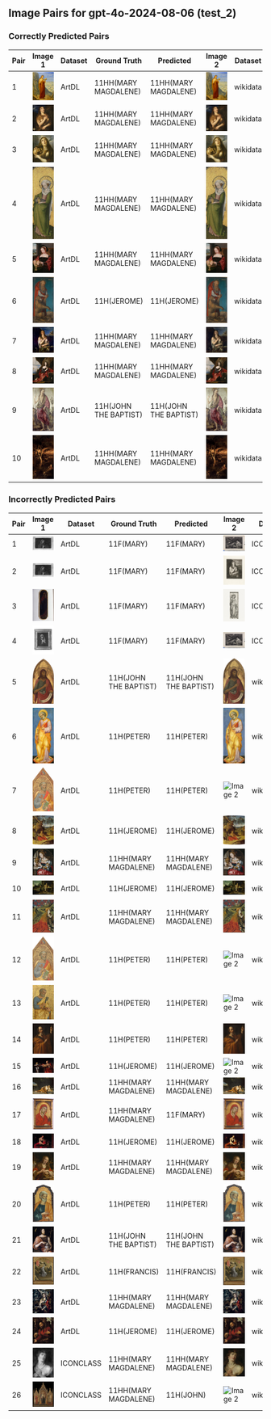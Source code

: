 ## Image Pairs for gpt-4o-2024-08-06 (test_2)

### Correctly Predicted Pairs

| Pair | Image 1 | Dataset | Ground Truth | Predicted | Image 2 | Dataset | Ground Truth | Predicted |
|------|---------|---------|--------------|-----------|---------|---------|--------------|-----------|
| 1 | ![Image 1](../../example/ArtDL_258398.jpg) | ArtDL | 11HH(MARY MAGDALENE) | 11HH(MARY MAGDALENE) | ![Image 2](../../example/wikidata_Q19820268.jpg) | wikidata | 11HH(MARY MAGDALENE) | 11HH(MARY MAGDALENE) |
| 2 | ![Image 1](../../example/ArtDL_Q15974339.jpg) | ArtDL | 11HH(MARY MAGDALENE) | 11HH(MARY MAGDALENE) | ![Image 2](../../example/wikidata_Q15974339.jpg) | wikidata | 11HH(MARY MAGDALENE) | 11HH(MARY MAGDALENE) |
| 3 | ![Image 1](../../example/ArtDL_Q18748614.jpg) | ArtDL | 11HH(MARY MAGDALENE) | 11HH(MARY MAGDALENE) | ![Image 2](../../example/wikidata_Q18748614.jpg) | wikidata | 11HH(MARY MAGDALENE) | 11HH(MARY MAGDALENE) |
| 4 | ![Image 1](../../example/ArtDL_Q19926040.jpg) | ArtDL | 11HH(MARY MAGDALENE) | 11HH(MARY MAGDALENE) | ![Image 2](../../example/wikidata_Q19926040.jpg) | wikidata | 11HH(MARY MAGDALENE) | 11HH(MARY MAGDALENE) |
| 5 | ![Image 1](../../example/ArtDL_Q20267955.jpg) | ArtDL | 11HH(MARY MAGDALENE) | 11HH(MARY MAGDALENE) | ![Image 2](../../example/wikidata_Q20267955.jpg) | wikidata | 11HH(MARY MAGDALENE) | 11HH(MARY MAGDALENE) |
| 6 | ![Image 1](../../example/ArtDL_Q27981491.jpg) | ArtDL | 11H(JEROME) | 11H(JEROME) | ![Image 2](../../example/wikidata_Q27981491.jpg) | wikidata | 11H(JEROME) | 11H(JEROME) |
| 7 | ![Image 1](../../example/ArtDL_Q4448822.jpg) | ArtDL | 11HH(MARY MAGDALENE) | 11HH(MARY MAGDALENE) | ![Image 2](../../example/wikidata_Q4448822.jpg) | wikidata | 11HH(MARY MAGDALENE) | 11HH(MARY MAGDALENE) |
| 8 | ![Image 1](../../example/ArtDL_Q6004260.jpg) | ArtDL | 11HH(MARY MAGDALENE) | 11HH(MARY MAGDALENE) | ![Image 2](../../example/wikidata_Q6004260.jpg) | wikidata | 11HH(MARY MAGDALENE) | 11HH(MARY MAGDALENE) |
| 9 | ![Image 1](../../example/ArtDL_en-SK-A-3382.jpg) | ArtDL | 11H(JOHN THE BAPTIST) | 11H(JOHN THE BAPTIST) | ![Image 2](../../example/wikidata_Q17334273.jpg) | wikidata | 11H(JOHN THE BAPTIST) | 11H(JOHN THE BAPTIST) |
| 10 | ![Image 1](../../example/ArtDL_tintoret_3b_3ground_5maryma.jpg) | ArtDL | 11HH(MARY MAGDALENE) | 11HH(MARY MAGDALENE) | ![Image 2](../../example/wikidata_Q11769022.jpg) | wikidata | 11HH(MARY MAGDALENE) | 11HH(MARY MAGDALENE) |

### Incorrectly Predicted Pairs

| Pair | Image 1 | Dataset | Ground Truth | Predicted | Image 2 | Dataset | Ground Truth | Predicted |
|------|---------|---------|--------------|-----------|---------|---------|--------------|-----------|
| 1 | ![Image 1](../../example/ArtDL_ICCD3163621_13815-H.jpg) | ArtDL | 11F(MARY) | 11F(MARY) | ![Image 2](../../example/ICONCLASS_IIHIM_-1335425534.jpg) | ICONCLASS | 11HH(MARY MAGDALENE) | 11HH(MARY MAGDALENE) |
| 2 | ![Image 1](../../example/ArtDL_ICCD3163621_13815-H.jpg) | ArtDL | 11F(MARY) | 11F(MARY) | ![Image 2](../../example/ICONCLASS_IIHIM_RIJKS_1401436342.jpg) | ICONCLASS | 11HH(MARY MAGDALENE) | 11HH(MARY MAGDALENE) |
| 3 | ![Image 1](../../example/ArtDL_ICCD3710537_375754.jpg) | ArtDL | 11F(MARY) | 11F(MARY) | ![Image 2](../../example/ICONCLASS_IIHIM_RIJKS_1827277148.jpg) | ICONCLASS | 11HH(CATHERINE) | 11HH(CATHERINE) |
| 4 | ![Image 1](../../example/ArtDL_ICCD4203971_00069043.jpg) | ArtDL | 11F(MARY) | 11F(MARY) | ![Image 2](../../example/ICONCLASS_IIHIM_-1335425534.jpg) | ICONCLASS | 11HH(MARY MAGDALENE) | 11HH(MARY MAGDALENE) |
| 5 | ![Image 1](../../example/ArtDL_1939_1_291.jpg) | ArtDL | 11H(JOHN THE BAPTIST) | 11H(JOHN THE BAPTIST) | ![Image 2](../../example/wikidata_Q20173065.jpg) | wikidata | 11H(JOHN THE BAPTIST) | 11H(JOSEPH) |
| 6 | ![Image 1](../../example/ArtDL_1939_1_80.jpg) | ArtDL | 11H(PETER) | 11H(PETER) | ![Image 2](../../example/wikidata_Q20173671.jpg) | wikidata | 11H(PETER) | 11H(JOHN THE BAPTIST) |
| 7 | ![Image 1](../../example/ArtDL_1950_11_1_a.jpg) | ArtDL | 11H(PETER) | 11H(PETER) | ![Image 2](../../example/wikidata_Q20173413.jpg) | wikidata | 11H(PETER) | 11H(JOHN THE BAPTIST) |
| 8 | ![Image 1](../../example/ArtDL_253141.jpg) | ArtDL | 11H(JEROME) | 11H(JEROME) | ![Image 2](../../example/wikidata_Q3947314.jpg) | wikidata | 11H(JEROME) | 11HH(CATHERINE) |
| 9 | ![Image 1](../../example/ArtDL_253669.jpg) | ArtDL | 11HH(MARY MAGDALENE) | 11HH(MARY MAGDALENE) | ![Image 2](../../example/wikidata_Q20540321.jpg) | wikidata | 11HH(MARY MAGDALENE) | 11H(PETER) |
| 10 | ![Image 1](../../example/ArtDL_Q17335796.jpg) | ArtDL | 11H(JEROME) | 11H(JEROME) | ![Image 2](../../example/wikidata_Q17335796.jpg) | wikidata | 11H(JEROME) | 11H(ANTONY ABBOT) |
| 11 | ![Image 1](../../example/ArtDL_Q19925792.jpg) | ArtDL | 11HH(MARY MAGDALENE) | 11HH(MARY MAGDALENE) | ![Image 2](../../example/wikidata_Q19925792.jpg) | wikidata | 11HH(MARY MAGDALENE) | 11H(JEROME) |
| 12 | ![Image 1](../../example/ArtDL_Q20173413.jpg) | ArtDL | 11H(PETER) | 11H(PETER) | ![Image 2](../../example/wikidata_Q20173413.jpg) | wikidata | 11H(PETER) | 11H(JOHN THE BAPTIST) |
| 13 | ![Image 1](../../example/ArtDL_Q20173883.jpg) | ArtDL | 11H(PETER) | 11H(PETER) | ![Image 2](../../example/wikidata_Q20173883.jpg) | wikidata | 11H(PETER) | 11H(JOHN THE BAPTIST) |
| 14 | ![Image 1](../../example/ArtDL_Q21283213.jpg) | ArtDL | 11H(PETER) | 11H(PETER) | ![Image 2](../../example/wikidata_Q21283213.jpg) | wikidata | 11H(PETER) | 11H(ANTONY ABBOT) |
| 15 | ![Image 1](../../example/ArtDL_Q2715177.jpg) | ArtDL | 11H(JEROME) | 11H(JEROME) | ![Image 2](../../example/wikidata_Q2715177.jpg) | wikidata | 11H(JEROME) | 11HH(CATHERINE) |
| 16 | ![Image 1](../../example/ArtDL_Q29024815.jpg) | ArtDL | 11HH(MARY MAGDALENE) | 11HH(MARY MAGDALENE) | ![Image 2](../../example/wikidata_Q29024815.jpg) | wikidata | 11HH(MARY MAGDALENE) | 11H(JEROME) |
| 17 | ![Image 1](../../example/ArtDL_Q29477236.jpg) | ArtDL | 11HH(MARY MAGDALENE) | 11F(MARY) | ![Image 2](../../example/wikidata_Q29477236.jpg) | wikidata | 11HH(MARY MAGDALENE) | 11H(PETER) |
| 18 | ![Image 1](../../example/ArtDL_Q510799.jpg) | ArtDL | 11H(JEROME) | 11H(JEROME) | ![Image 2](../../example/wikidata_Q510799.jpg) | wikidata | 11H(JEROME) | 11H(JOHN) |
| 19 | ![Image 1](../../example/ArtDL_Q55102676.jpg) | ArtDL | 11HH(MARY MAGDALENE) | 11HH(MARY MAGDALENE) | ![Image 2](../../example/wikidata_Q55102676.jpg) | wikidata | 11HH(MARY MAGDALENE) | 11H(PETER) |
| 20 | ![Image 1](../../example/ArtDL___EX_1000788252_18423.jpg) | ArtDL | 11H(PETER) | 11H(PETER) | ![Image 2](../../example/wikidata_Q20172983.jpg) | wikidata | 11H(PETER) | 11HH(MARY MAGDALENE) |
| 21 | ![Image 1](../../example/ArtDL_clouet_jean_francbap.jpg) | ArtDL | 11H(JOHN THE BAPTIST) | 11H(JOHN THE BAPTIST) | ![Image 2](../../example/wikidata_Q30096142.jpg) | wikidata | 11H(JOHN THE BAPTIST) | 11H(JEROME) |
| 22 | ![Image 1](../../example/ArtDL_en-SK-A-4006.jpg) | ArtDL | 11H(FRANCIS) | 11H(FRANCIS) | ![Image 2](../../example/wikidata_Q17335839.jpg) | wikidata | 11H(FRANCIS) | 11H(JOSEPH) |
| 23 | ![Image 1](../../example/ArtDL_greco_el_17_1703grec.jpg) | ArtDL | 11HH(MARY MAGDALENE) | 11HH(MARY MAGDALENE) | ![Image 2](../../example/wikidata_Q16589363.jpg) | wikidata | 11HH(MARY MAGDALENE) | 11H(JOHN) |
| 24 | ![Image 1](../../example/ArtDL_hemessen_jan_stjerom.jpg) | ArtDL | 11H(JEROME) | 11H(JEROME) | ![Image 2](../../example/wikidata_Q114744953.jpg) | wikidata | 11H(JEROME) | 11HH(CATHERINE) |
| 25 | ![Image 1](../../example/ICONCLASS_IIHIM_1359909329.jpg) | ICONCLASS | 11HH(MARY MAGDALENE) | 11HH(MARY MAGDALENE) | ![Image 2](../../example/wikidata_Q117226027.jpg) | wikidata | 11HH(MARY MAGDALENE) | 11H(JOSEPH) |
| 26 | ![Image 1](../../example/ICONCLASS_IIHIM_RIJKS_2033920572.jpg) | ICONCLASS | 11HH(MARY MAGDALENE) | 11H(JOHN) | ![Image 2](../../example/wikidata_Q17347293.jpg) | wikidata | 11HH(MARY MAGDALENE) | 11HH(MARY MAGDALENE) |
